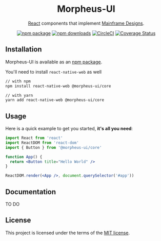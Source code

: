 <h1 align="center">Morpheus-UI</h1>

<div align="center">

[React](http://facebook.github.io/react/) components that implement [Mainframe Designs](https://mainframe.com).

[![npm package](https://img.shields.io/npm/v/@morpheus-ui/core/latest.svg)](https://www.npmjs.com/package/@morpheus-ui/core)
[![npm downloads](https://img.shields.io/npm/dm/@morpheus-ui/core.svg)](https://www.npmjs.com/package/@morpheus-ui/core)
[![CircleCI](https://circleci.com/gh/MainframeHQ/morpheus-ui.svg?style=svg)](https://circleci.com/gh/MainframeHQ/morpheus-ui)
[![Coverage Status](https://img.shields.io/codecov/c/github/MainframeHQ/morpheus-ui/master.svg)](https://codecov.io/gh/MainframeHQ/morpheus-ui/branch/master)

</div>

## Installation

Morpheus-UI is available as an [npm package](https://www.npmjs.com/package/@morpheus-ui/core).

You'll need to install `react-native-web` as well

```sh
// with npm
npm install react-native-web @morpheus-ui/core

// with yarn
yarn add react-native-web @morpheus-ui/core
```

## Usage

Here is a quick example to get you started, **it's all you need**:

```jsx
import React from 'react'
import ReactDOM from 'react-dom'
import { Button } from '@morpheus-ui/core'

function App() {
  return <Button title="Hello World" />
}

ReactDOM.render(<App />, document.querySelector('#app'))
```

## Documentation

TO DO

## License

This project is licensed under the terms of the
[MIT license](/LICENSE).
